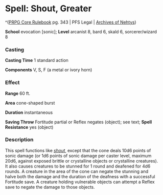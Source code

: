 # Spell: Shout, Greater

^([PRPG Core Rulebook][ss-greater-shout] pg. 343 | PFS Legal | [Archives of Nehtys][sn-greater-shout])

**School** evocation [sonic]; **Level** arcanist 8, bard 6, skald 6, sorcerer/wizard 8

### Casting

**Casting Time** 1 standard action  

**Components** V, S, F (a metal or ivory horn)

### Effect

**Range** 60 ft.  

**Area** cone-shaped burst  

**Duration** instantaneous  

**Saving Throw** Fortitude partial or Reflex negates (object); see text; **Spell Resistance** yes (object)

### Description

This spell functions like _[shout]_, except that the cone deals 10d6 points of sonic damage (or 1d6 points of sonic damage per caster level, maximum 20d6, against exposed brittle or crystalline objects or crystalline creatures). It also causes creatures to be stunned for 1 round and deafened for 4d6 rounds. A creature in the area of the cone can negate the stunning and halve both the damage and the duration of the deafness with a successful Fortitude save. A creature holding vulnerable objects can attempt a Reflex save to negate the damage to those objects.

[ss-greater-shout]: http://paizo.com/pathfinderRPG/v57
[sn-greater-shout]: http://www.archivesofnethys.com/SpellDisplay.aspx?ItemName=Shout%2C%20Greater
[shout]: http://www.archivesofnethys.com/SpellDisplay.aspx?ItemName=shout